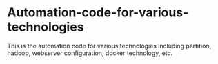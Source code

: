 # Automation-code-for-various-technologies
This is the automation code for various technologies including partition, hadoop, webserver configuration, docker technology, etc.

